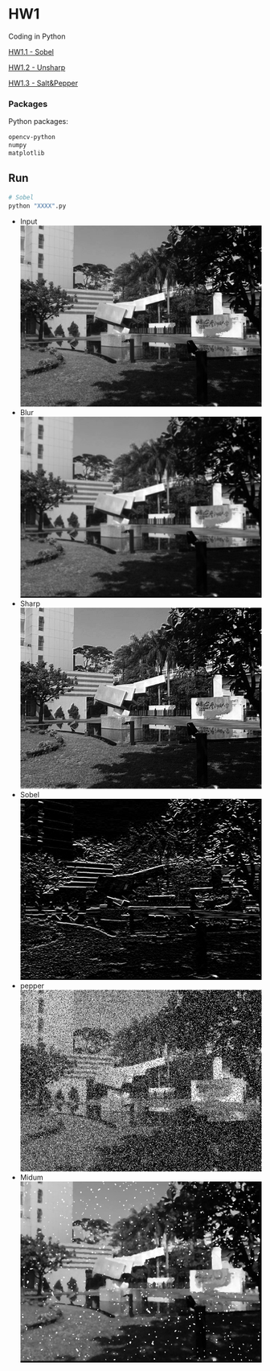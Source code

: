 # HW1

Coding in Python

[HW1.1 - Sobel](1.py)

[HW1.2 - Unsharp](2.py)

[HW1.3 - Salt&Pepper](3.py)

### Packages

Python packages:

```text
opencv-python
numpy 
matplotlib 
```
## Run

```bash
# Sobel
python "XXXX".py
```
* Input
![image](images/ntust_gray.jpg)
* Blur
![image](images/blur.jpg)
* Sharp
![image](images/sharp.jpg)
* Sobel
![image](images/sobel.jpg)
* pepper
![image](images/pepper.jpg)
* Midum
![image](images/midium.jpg)
